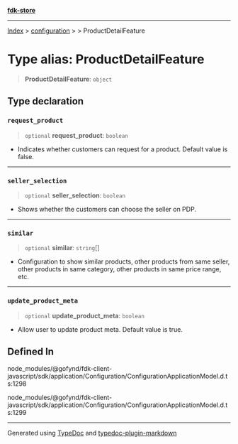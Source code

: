 [**fdk-store**](../../../README.md)
***

[Index](../../../API.md) > [configuration](../../README.md) > [<internal>](../README.md) > ProductDetailFeature

# Type alias: ProductDetailFeature

> **ProductDetailFeature**: `object`

## Type declaration

### `request_product`

> `optional` **request\_product**: `boolean`

- Indicates whether customers can
request for a product. Default value is false.

***

### `seller_selection`

> `optional` **seller\_selection**: `boolean`

- Shows whether the customers can
choose the seller on PDP.

***

### `similar`

> `optional` **similar**: `string`[]

- Configuration to show similar products,
other products from same seller, other products in same category, other
products in same price range, etc.

***

### `update_product_meta`

> `optional` **update\_product\_meta**: `boolean`

- Allow user to update product
meta. Default value is true.

## Defined In

node\_modules/@gofynd/fdk-client-javascript/sdk/application/Configuration/ConfigurationApplicationModel.d.ts:1298

node\_modules/@gofynd/fdk-client-javascript/sdk/application/Configuration/ConfigurationApplicationModel.d.ts:1299

***
Generated using [TypeDoc](https://typedoc.org/) and [typedoc-plugin-markdown](https://www.npmjs.com/package/typedoc-plugin-markdown)

